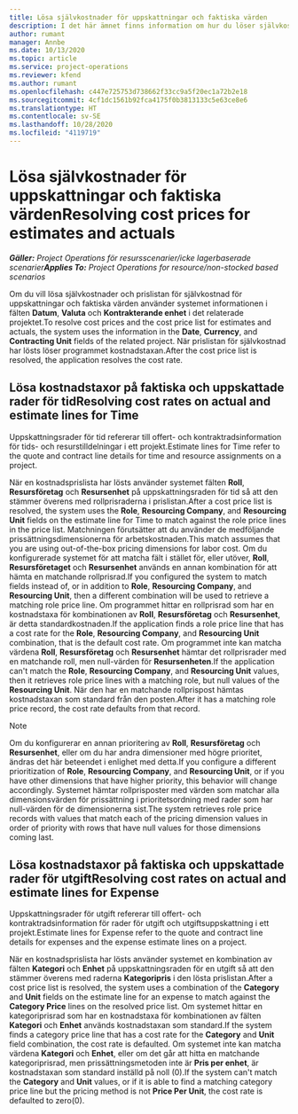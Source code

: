 ```yaml
---
title: Lösa självkostnader för uppskattningar och faktiska värden
description: I det här ämnet finns information om hur du löser självkostnader för uppskattningar och faktiska värden.
author: rumant
manager: Annbe
ms.date: 10/13/2020
ms.topic: article
ms.service: project-operations
ms.reviewer: kfend
ms.author: rumant
ms.openlocfilehash: c447e725753d738662f33cc9a5f20ec1a72b2e18
ms.sourcegitcommit: 4cf1dc1561b92fca4175f0b3813133c5e63ce8e6
ms.translationtype: HT
ms.contentlocale: sv-SE
ms.lasthandoff: 10/28/2020
ms.locfileid: "4119719"
---
```

# <a name="resolving-cost-prices-for-estimates-and-actuals"></a><span data-ttu-id="11903-103">Lösa självkostnader för uppskattningar och faktiska värden</span><span class="sxs-lookup"><span data-stu-id="11903-103">Resolving cost prices for estimates and actuals</span></span>

<span data-ttu-id="11903-104">_**Gäller:** Project Operations för resursscenarier/icke lagerbaserade scenarier_</span><span class="sxs-lookup"><span data-stu-id="11903-104">_**Applies To:** Project Operations for resource/non-stocked based scenarios_</span></span>

<span data-ttu-id="11903-105">Om du vill lösa självkostnader och prislistan för självkostnad för uppskattningar och faktiska värden använder systemet informationen i fälten **Datum**, **Valuta** och **Kontrakterande enhet** i det relaterade projektet.</span><span class="sxs-lookup"><span data-stu-id="11903-105">To resolve cost prices and the cost price list for estimates and actuals, the system uses the information in the **Date**, **Currency**, and **Contracting Unit** fields of the related project.</span></span> <span data-ttu-id="11903-106">När prislistan för självkostnad har lösts löser programmet kostnadstaxan.</span><span class="sxs-lookup"><span data-stu-id="11903-106">After the cost price list is resolved, the application resolves the cost rate.</span></span>

## <a name="resolving-cost-rates-on-actual-and-estimate-lines-for-time"></a><span data-ttu-id="11903-107">Lösa kostnadstaxor på faktiska och uppskattade rader för tid</span><span class="sxs-lookup"><span data-stu-id="11903-107">Resolving cost rates on actual and estimate lines for Time</span></span>

<span data-ttu-id="11903-108">Uppskattningsrader för tid refererar till offert- och kontraktradsinformation för tids- och resurstilldelningar i ett projekt.</span><span class="sxs-lookup"><span data-stu-id="11903-108">Estimate lines for Time refer to the quote and contract line details for time and resource assignments on a project.</span></span>

<span data-ttu-id="11903-109">När en kostnadsprislista har lösts använder systemet fälten **Roll**, **Resursföretag** och **Resursenhet** på uppskattningsraden för tid så att den stämmer överens med rollprisraderna i prislistan.</span><span class="sxs-lookup"><span data-stu-id="11903-109">After a cost price list is resolved, the system uses the **Role**, **Resourcing Company**, and **Resourcing Unit** fields on the estimate line for Time to match against the role price lines in the price list.</span></span> <span data-ttu-id="11903-110">Matchningen förutsätter att du använder de medföljande prissättningsdimensionerna för arbetskostnaden.</span><span class="sxs-lookup"><span data-stu-id="11903-110">This match assumes that you are using out-of-the-box pricing dimensions for labor cost.</span></span> <span data-ttu-id="11903-111">Om du konfigurerade systemet för att matcha fält i stället för, eller utöver, **Roll**, **Resursföretaget** och **Resursenhet** används en annan kombination för att hämta en matchande rollprisrad.</span><span class="sxs-lookup"><span data-stu-id="11903-111">If you configured the system to match fields instead of, or in addition to **Role**, **Resourcing Company**, and **Resourcing Unit**, then a different combination will be used to retrieve a matching role price line.</span></span> <span data-ttu-id="11903-112">Om programmet hittar en rollprisrad som har en kostnadstaxa för kombinationen av **Roll**, **Resursföretag** och **Resursenhet**, är detta standardkostnaden.</span><span class="sxs-lookup"><span data-stu-id="11903-112">If the application finds a role price line that has a cost rate for the **Role**, **Resourcing Company**, and **Resourcing Unit** combination, that is the default cost rate.</span></span> <span data-ttu-id="11903-113">Om programmet inte kan matcha värdena **Roll**, **Resursföretag** och **Resursenhet** hämtar det rollprisrader med en matchande roll, men null-värden för **Resursenheten**.</span><span class="sxs-lookup"><span data-stu-id="11903-113">If the application can't match the **Role**, **Resourcing Company**, and **Resourcing Unit** values, then it retrieves role price lines with a matching role, but null values of the **Resourcing Unit**.</span></span> <span data-ttu-id="11903-114">När den har en matchande rollprispost hämtas kostnadstaxan som standard från den posten.</span><span class="sxs-lookup"><span data-stu-id="11903-114">After it has a matching role price record, the cost rate defaults from that record.</span></span> 

> [!NOTE]
> <span data-ttu-id="11903-115">Om du konfigurerar en annan prioritering av **Roll**, **Resursföretag** och **Resursenhet**, eller om du har andra dimensioner med högre prioritet, ändras det här beteendet i enlighet med detta.</span><span class="sxs-lookup"><span data-stu-id="11903-115">If you configure a different prioritization of **Role**, **Resourcing Company**, and **Resourcing Unit**, or if you have other dimensions that have higher priority, this behavior will change accordingly.</span></span> <span data-ttu-id="11903-116">Systemet hämtar rollprisposter med värden som matchar alla dimensionsvärden för prissättning i prioritetsordning med rader som har null-värden för de dimensionerna sist.</span><span class="sxs-lookup"><span data-stu-id="11903-116">The system retrieves role price records with values that match each of the pricing dimension values in order of priority with rows that have null values for those dimensions coming last.</span></span>

## <a name="resolving-cost-rates-on-actual-and-estimate-lines-for-expense"></a><span data-ttu-id="11903-117">Lösa kostnadstaxor på faktiska och uppskattade rader för utgift</span><span class="sxs-lookup"><span data-stu-id="11903-117">Resolving cost rates on actual and estimate lines for Expense</span></span>

<span data-ttu-id="11903-118">Uppskattningsrader för utgift refererar till offert- och kontraktradsinformation för rader för utgift och utgiftsuppskattning i ett projekt.</span><span class="sxs-lookup"><span data-stu-id="11903-118">Estimate lines for Expense refer to the quote and contract line details for expenses and the expense estimate lines on a project.</span></span>

<span data-ttu-id="11903-119">När en kostnadsprislista har lösts använder systemet en kombination av fälten **Kategori** och **Enhet** på uppskattningsraden för en utgift så att den stämmer överens med raderna **Kategoripris** i den lösta prislistan.</span><span class="sxs-lookup"><span data-stu-id="11903-119">After a cost price list is resolved, the system uses a combination of the **Category** and **Unit** fields on the estimate line for an expense to match against the **Category Price** lines on the resolved price list.</span></span> <span data-ttu-id="11903-120">Om systemet hittar en kategoriprisrad som har en kostnadstaxa för kombinationen av fälten **Kategori** och **Enhet** används kostnadstaxan som standard.</span><span class="sxs-lookup"><span data-stu-id="11903-120">If the system finds a category price line that has a cost rate for the **Category** and **Unit** field combination, the cost rate is defaulted.</span></span> <span data-ttu-id="11903-121">Om systemet inte kan matcha värdena **Kategori** och **Enhet**, eller om det går att hitta en matchande kategoriprisrad, men prissättningsmetoden inte är **Pris per enhet**, är kostnadstaxan som standard inställd på noll (0).</span><span class="sxs-lookup"><span data-stu-id="11903-121">If the system can't match the **Category** and **Unit** values, or if it is able to find a matching category price line but the pricing method is not **Price Per Unit**, the cost rate is defaulted to zero(0).</span></span>

